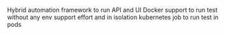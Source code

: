 Hybrid automation framework to run API and UI 
Docker support to run test without any env support effort and in isolation
kubernetes job to run test in pods
